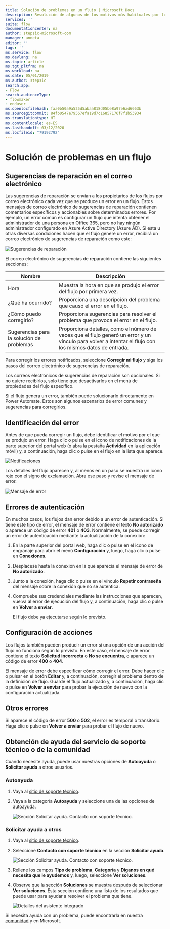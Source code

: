 ```yaml
---
title: Solución de problemas en un flujo | Microsoft Docs
description: Resolución de algunos de los motivos más habituales por los que los flujos producen un error
services: ''
suite: flow
documentationcenter: na
author: stepsic-microsoft-com
manager: anneta
editor: ''
tags: ''
ms.service: flow
ms.devlang: na
ms.topic: article
ms.tgt_pltfrm: na
ms.workload: na
ms.date: 05/01/2019
ms.author: stepsic
search.app:
- Flow
search.audienceType:
- flowmaker
- enduser
ms.openlocfilehash: faa0b50a9a525d5abaa818d05be8a97e6ad6663b
ms.sourcegitcommit: 84fb0547e79567efa19d7c16857176f7f1b53934
ms.translationtype: HT
ms.contentlocale: es-ES
ms.lasthandoff: 03/12/2020
ms.locfileid: "79192792"
---
```

# <a name="troubleshooting-a-flow"></a>Solución de problemas en un flujo


## <a name="repair-tips-in-email"></a>Sugerencias de reparación en el correo electrónico

Las sugerencias de reparación se envían a los propietarios de los flujos por correo electrónico cada vez que se produce un error en un flujo. Estos mensajes de correo electrónico de sugerencias de reparación contienen comentarios específicos y accionables sobre determinados errores. Por ejemplo, un error común es configurar un flujo que intenta obtener el administrador de una persona en Office 365, pero no hay ningún administrador configurado en Azure Active Directory (Azure AD). Si esta u otras diversas condiciones hacen que el flujo genere un error, recibirá un correo electrónico de sugerencias de reparación como este:

![Sugerencias de reparación](media/fix-flow-failures/repair-tips-email.png)

El correo electrónico de sugerencias de reparación contiene las siguientes secciones:

Nombre|Descripción
---|---
Hora|Muestra la hora en que se produjo el error del flujo por primera vez.
¿Qué ha ocurrido?|Proporciona una descripción del problema que causó el error en el flujo.
¿Cómo puedo corregirlo?|Proporciona sugerencias para resolver el problema que provoca el error en el flujo.
Sugerencias para la solución de problemas|Proporciona detalles, como el número de veces que el flujo generó un error y un vínculo para volver a intentar el flujo con los mismos datos de entrada.

Para corregir los errores notificados, seleccione **Corregir mi flujo** y siga los pasos del correo electrónico de sugerencias de reparación.

Los correos electrónicos de sugerencias de reparación son opcionales. Si no quiere recibirlos, solo tiene que desactivarlos en el menú de propiedades del flujo específico.

Si el flujo genera un error, también puede solucionarlo directamente en Power Automate.  Estos son algunos escenarios de error comunes y sugerencias para corregirlos.

## <a name="identify-the-error"></a>Identificación del error
Antes de que pueda corregir un flujo, debe identificar el motivo por el que se produjo un error. Haga clic o pulse en el icono de notificaciones de la parte superior del portal web (o abra la pestaña **Actividad** en la aplicación móvil) y, a continuación, haga clic o pulse en el flujo en la lista que aparece.

![Notificaciones](./media/fix-flow-failures/notifications-toolbar.png)

Los detalles del flujo aparecen y, al menos en un paso se muestra un icono rojo con el signo de exclamación. Abra ese paso y revise el mensaje de error.

![Mensaje de error](./media/fix-flow-failures/flow-run-failure.png)


## <a name="authentication-failures"></a>Errores de autenticación
En muchos casos, los flujos dan error debido a un error de autenticación. Si tiene este tipo de error, el mensaje de error contiene el texto **No autorizado** o aparece un código de error **401** o **403**. Normalmente, se puede corregir un error de autenticación mediante la actualización de la conexión:

1. En la parte superior del portal web, haga clic o pulse en el icono de engranaje para abrir el menú **Configuración** y, luego, haga clic o pulse en **Conexiones**.
2. Desplácese hasta la conexión en la que aparecía el mensaje de error de **No autorizado**.
3. Junto a la conexión, haga clic o pulse en el vínculo **Repetir contraseña** del mensaje sobre la conexión que no se autentica.
4. Compruebe sus credenciales mediante las instrucciones que aparecen, vuelva al error de ejecución del flujo y, a continuación, haga clic o pulse en **Volver a enviar**.
   
    El flujo debe ya ejecutarse según lo previsto.

## <a name="action-configuration"></a>Configuración de acciones
Los flujos también pueden producir un error si una opción de una acción del flujo no funciona según lo previsto. En este caso, el mensaje de error contiene el texto **Solicitud incorrecta** o **No se encuentra**, o aparece un código de error **400** o **404**.

El mensaje de error debe especificar cómo corregir el error. Debe hacer clic o pulsar en el botón **Editar** y, a continuación, corregir el problema dentro de la definición de flujo. Guarde el flujo actualizado y, a continuación, haga clic o pulse en **Volver a enviar** para probar la ejecución de nuevo con la configuración actualizada.

## <a name="other-failures"></a>Otros errores
Si aparece el código de error **500** o **502**, el error es temporal o transitorio. Haga clic o pulse en **Volver a enviar** para probar el flujo de nuevo.

## <a name="getting-help-from-support-or-the-community"></a>Obtención de ayuda del servicio de soporte técnico o de la comunidad

Cuando necesite ayuda, puede usar nuestras opciones de **Autoayuda** o **Solicitar ayuda** a otros usuarios.

### <a name="self-help"></a>Autoayuda 

1. Vaya al [sitio de soporte técnico](https://flow.microsoft.com/support/).
1. Vaya a la categoría **Autoayuda** y seleccione una de las opciones de autoayuda.

    ![Sección Solicitar ayuda. Contacto con soporte técnico.](media/fix-flow-failures/self-help-section.png)
### <a name="ask-for-help-from-others"></a>Solicitar ayuda a otros

1. Vaya al [sitio de soporte técnico](https://flow.microsoft.com/support/).
1. Seleccione **Contacto con soporte técnico** en la sección **Solicitar ayuda**.
    
    ![Sección Solicitar ayuda. Contacto con soporte técnico.](media/fix-flow-failures/ask-for-help.png)

1. Rellene los campos **Tipo de problema**, **Categoría** y **Díganos en qué necesita que le ayudemos** y, luego, seleccione **Ver soluciones**. 

1. Observe que la sección **Soluciones** se muestra después de seleccionar **Ver soluciones**. Esta sección contiene una lista de los resultados que puede usar para ayudar a resolver el problema que tiene. 

    ![Detalles del asistente integrado](media/fix-flow-failures/integrated-helper-details.png)

Si necesita ayuda con un problema, puede encontrarla en nuestra [comunidad](https://go.microsoft.com/fwlink/?LinkID=787467) y en Microsoft. 

